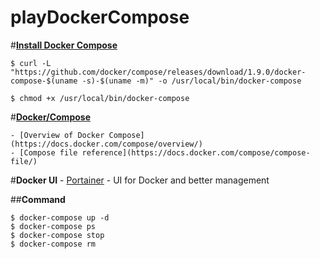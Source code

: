 # playDockerCompose


#**[Install Docker Compose](https://docs.docker.com/compose/install/)**

	$ curl -L "https://github.com/docker/compose/releases/download/1.9.0/docker-compose-$(uname -s)-$(uname -m)" -o /usr/local/bin/docker-compose

	$ chmod +x /usr/local/bin/docker-compose

#**[Docker/Compose](https://github.com/docker/compose)**

	- [Overview of Docker Compose](https://docs.docker.com/compose/overview/)
	- [Compose file reference](https://docs.docker.com/compose/compose-file/)

#**Docker UI**
	- [Portainer](http://strl099020:9000/#/) - UI for Docker and better management

##**Command**
	
	$ docker-compose up -d
	$ docker-compose ps
	$ docker-compose stop
	$ docker-compose rm
	